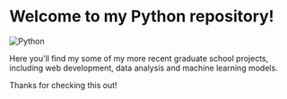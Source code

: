 # Welcome to my Python repository!

![Python](https://www.python.org/static/community_logos/python-logo.png)

Here you'll find my some of my more recent graduate school projects, including web development, data analysis and machine learning models. 

Thanks for checking this out!
